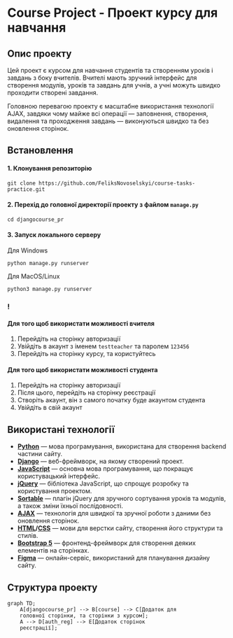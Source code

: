 # Course Project - Проект курсу для навчання

## Опис проекту

Цей проект є курсом для навчання студентів та створенням уроків і завдань з боку вчителів. Вчителі мають зручний інтерфейс для створення модулів, уроків та завдань для учнів, а учні можуть швидко проходити створені завдання. 

Головною перевагою проекту є масштабне використання технології AJAX, завдяки чому майже всі операції — заповнення, створення, видалення та проходження завдань — виконуються швидко та без оновлення сторінок.

## Встановлення
#### 1. Клонування репозиторію
```
git clone https://github.com/FeliksNovoselskyi/course-tasks-practice.git
```
#### 2. Перехід до головної директорії проекту з файлом ```manage.py```
```
cd djangocourse_pr
```
#### 3. Запуск локального серверу
Для Windows
```
python manage.py runserver
```
Для MacOS/Linux
```
python3 manage.py runserver
```
### !
#### Для того щоб використати можливості вчителя
1. Перейдіть на сторінку авторизації
2. Увійдіть в акаунт з іменем ```testteacher``` та паролем ```123456```
3. Перейдіть на сторінку курсу, та користуйтесь

#### Для того щоб використати можливості студента
1. Перейдіть на сторінку авторизації
2. Після цього, перейдіть на сторінку реєстрації
3. Створіть акаунт, він з самого початку буде акаунтом студента
4. Увійдіть в свій акаунт

## Використані технології

- **[Python](https://www.python.org/)** — мова програмування, використана для створення backend частини сайту.
- **[Django](https://docs.djangoproject.com/en/5.0/)** — веб-фреймворк, на якому створений проект.
- **[JavaScript](https://developer.mozilla.org/en-US/docs/Web/JavaScript)** — основна мова програмування, що покращує користувацький інтерфейс.
- **[jQuery](https://jquery.com/)** — бібліотека JavaScript, що спрощує розробку та користування проектом.
- **[Sortable](https://jqueryui.com/sortable/)** — плагін jQuery для зручного сортування уроків та модулів, а також зміни їхньої послідовності.
- **[AJAX](https://api.jquery.com/category/ajax/)** — технологія для швидкої та зручної роботи з даними без оновлення сторінок.
- **[HTML](https://developer.mozilla.org/en-US/docs/Web/HTML)/[CSS](https://developer.mozilla.org/en-US/docs/Learn/CSS)** — мови для верстки сайту, створення його структури та стилів.
- **[Bootstrap 5](https://getbootstrap.com/)** — фронтенд-фреймворк для створення деяких елементів на сторінках.
- **[Figma](https://help.figma.com/hc/en-us)** — онлайн-сервіс, використаний для планування дизайну сайту.

## Структура проекту
```mermaid
graph TD;
    A[djangocourse_pr] --> B[course] --> C[Додаток для 
    головної сторінки, та сторінки з курсом];
    A --> D[auth_reg] --> E[Додаток сторінок 
    реєстрації];
```